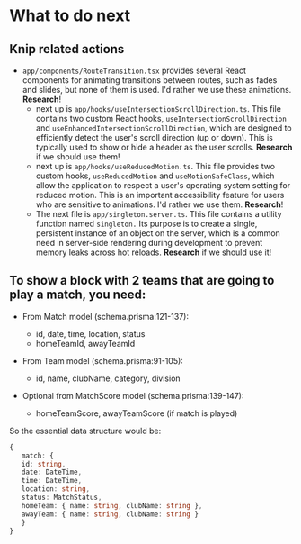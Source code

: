 # What to do next

## Knip related actions

- `app/components/RouteTransition.tsx` provides several React components for
  animating transitions between routes, such as fades and slides, but none of them is used. I'd rather we use these animations. **Research**!
   - next up is `app/hooks/useIntersectionScrollDirection.ts`. This file contains two custom React hooks, `useIntersectionScrollDirection` and `useEnhancedIntersectionScrollDirection`, which are designed to efficiently detect the user's scroll direction (up or down). This is typically used to show or hide a header as the user scrolls. **Research** if we should use them!
   - next up is `app/hooks/useReducedMotion.ts`. This file provides two custom hooks, `useReducedMotion` and `useMotionSafeClass`, which allow the application to respect a user's operating system setting for reduced motion. This is an important accessibility feature for users who are sensitive to animations. I'd rather we use them. **Research**!
   - The next file is `app/singleton.server.ts`. This file contains a utility function named `singleton.` Its purpose is to create a single, persistent instance of an object on the server, which is a common need in server-side rendering during development to prevent memory leaks across hot reloads. **Research** if we should use it!

## To show a block with 2 teams that are going to play a match, you need:

- From Match model (schema.prisma:121-137):
   - id, date, time, location, status
   - homeTeamId, awayTeamId

- From Team model (schema.prisma:91-105):
   - id, name, clubName, category, division

- Optional from MatchScore model (schema.prisma:139-147):
   - homeTeamScore, awayTeamScore (if match is played)

So the essential data structure would be:

```ts
{
   match: {
   id: string,
   date: DateTime,
   time: DateTime,
   location: string,
   status: MatchStatus,
   homeTeam: { name: string, clubName: string },
   awayTeam: { name: string, clubName: string }
   }
}
```
